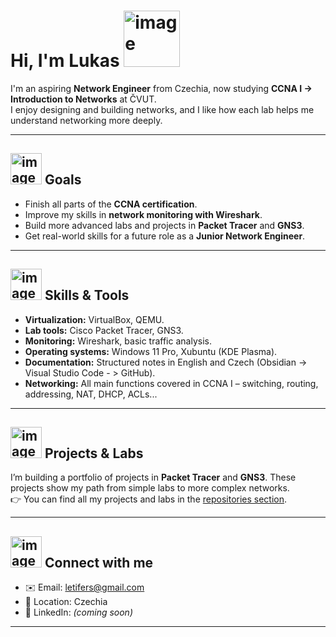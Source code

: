 # Hi, I'm Lukas <img width="90" height="90" alt="image" src="https://github.com/user-attachments/assets/09778e3b-b155-4b3b-b25f-c18d69a86337" />             




I'm an aspiring **Network Engineer** from Czechia, now studying **CCNA I -> Introduction to Networks** at ČVUT.  
I enjoy designing and building networks, and I like how each lab helps me understand networking more deeply. 

---

 ## <img width="50" height="50" alt="image" src="https://github.com/user-attachments/assets/b10332cd-3fc0-4b6d-9247-fc8ef23ee055" />  Goals
- Finish all parts of the **CCNA certification**.    
- Improve my skills in **network monitoring with Wireshark**.
- Build more advanced labs and projects in **Packet Tracer** and **GNS3**.    
- Get real-world skills for a future role as a **Junior Network Engineer**.  

---

## <img width="50" height="50" alt="image" src="https://github.com/user-attachments/assets/4a535360-5aea-42bf-a8f4-fc938c79c170" />  Skills & Tools
- **Virtualization:** VirtualBox, QEMU.
- **Lab tools:** Cisco Packet Tracer, GNS3.    
- **Monitoring:** Wireshark, basic traffic analysis.
- **Operating systems:** Windows 11 Pro, Xubuntu (KDE Plasma).  
- **Documentation:** Structured notes in English and Czech (Obsidian -> Visual Studio Code - > GitHub).   
- **Networking:** All main functions covered in CCNA I – switching, routing, addressing, NAT, DHCP, ACLs...
---

## <img width="50" height="50" alt="image" src="https://github.com/user-attachments/assets/6db344cb-a593-4629-804a-8e9fee6a2ab3" />  Projects & Labs
I’m building a portfolio of projects in **Packet Tracer** and **GNS3**.
These projects show my path from simple labs to more complex networks.  
👉 You can find all my projects and labs in the [repositories section](https://github.com/lukasdula?tab=repositories).

---

## <img width="50" height="50" alt="image" src="https://github.com/user-attachments/assets/a95e82d1-7f32-4b6e-b8c3-986e5621be16" /> Connect with me
- ✉️ Email: [letifers@gmail.com](mailto:letifers@gmail.com)  
- 📍 Location: Czechia  
- 💼 LinkedIn: *(coming soon)*  

---
